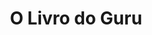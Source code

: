 ---
layout: category
title: O Livro do Guru
author_profile: true
permalink: /livro_do_guru
category: guru
---